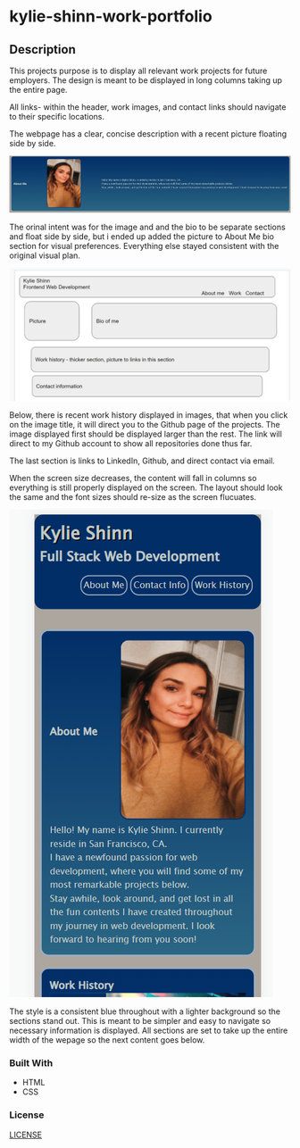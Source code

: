 # kylie-shinn-work-portfolio

## Description

This projects purpose is to display all relevant work projects for future employers. The design is meant to be displayed in long columns taking up the entire page.

All links- within the header, work images, and contact links should navigate to their specific locations.

The webpage has a clear, concise description with a recent picture floating side by side. 

![BioPicture](/assets/images/image-about-me.PNG)

The orinal intent was for the image and and the bio to be separate sections and float side by side, but i ended up added the picture to About Me bio section for visual preferences. Everything else stayed consistent with the original visual plan.

![Wireframe](/assets/images/wireframe-first-portfolio.PNG)

Below, there is recent work history displayed in images, that when you click on the image title, it will direct you to the Github page of the projects. The image displayed first should be displayed larger than the rest. The link will direct to my Github account to show all repositories done thus far.

The last section is links to LinkedIn, Github, and direct contact via email.

When the screen size decreases, the content will fall in columns so everything is still properly displayed on the screen. The layout should look the same and the font sizes should re-size as the screen flucuates.

![SmallScreen](/assets/images/small-screen-portfolio.PNG)

The style is a consistent blue throughout with a lighter background so the sections stand out. This is meant to be simpler and easy to navigate so necessary information is displayed. All sections are set to take up the entire width of the wepage so the next content goes below.




### Built With
* HTML
* CSS


### License

[LICENSE](/license.txt)